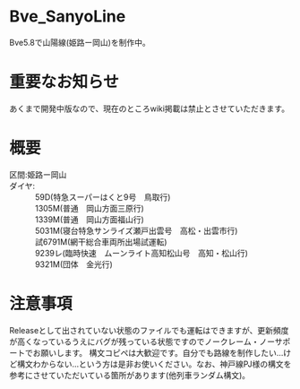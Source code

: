 # Bve_SanyoLine
Bve5.8で山陽線(姫路ー岡山)を制作中。  
# 重要なお知らせ  
あくまで開発中版なので、現在のところwiki掲載は禁止とさせていただきます。
# 概要  
区間:姫路ー岡山  
ダイヤ:  
　　　 59D(特急スーパーはくと9号　鳥取行)  
　　　 1305M(普通　岡山方面三原行)  
　　　 1339M(普通　岡山方面福山行)  
　　　 5031M(寝台特急サンライズ瀬戸出雲号　高松・出雲市行)  
　　　 試6791M(網干総合車両所出場試運転)  
　　　 9239レ(臨時快速　ムーンライト高知松山号　高知・松山行)  
　　　 9321M(団体　金光行) 
# 注意事項
Releaseとして出されていない状態のファイルでも運転はできますが、更新頻度が高くなっているうえにバグが残っている状態ですのでノークレーム・ノーサポートでお願いします。
構文コピペは大歓迎です。自分でも路線を制作したい…けど構文わからない…という方は是非お使いください。なお、神戸線PJ様の構文を参考にさせていただいている箇所があります(他列車ランダム構文)。
